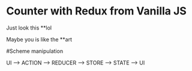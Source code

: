 # Counter with Redux from Vanilla JS

Just look this **lol

Maybe you is like the **art

#Scheme manipulation

UI --> ACTION --> REDUCER --> STORE  --> STATE --> UI